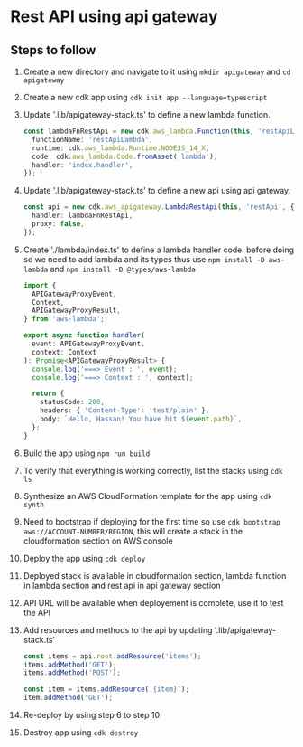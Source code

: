 # Rest API using api gateway

## Steps to follow

1. Create a new directory and navigate to it using `mkdir apigateway` and `cd apigateway`
2. Create a new cdk app using `cdk init app --language=typescript`
3. Update '.lib/apigateway-stack.ts' to define a new lambda function.

   ```ts
   const lambdaFnRestApi = new cdk.aws_lambda.Function(this, 'restApiLambda', {
     functionName: 'restApiLambda',
     runtime: cdk.aws_lambda.Runtime.NODEJS_14_X,
     code: cdk.aws_lambda.Code.fromAsset('lambda'),
     handler: 'index.handler',
   });
   ```

4. Update '.lib/apigateway-stack.ts' to define a new api using api gateway.

   ```ts
   const api = new cdk.aws_apigateway.LambdaRestApi(this, 'restApi', {
     handler: lambdaFnRestApi,
     proxy: false,
   });
   ```

5. Create './lambda/index.ts' to define a lambda handler code. before doing so we need to add lambda and its types thus use `npm install -D aws-lambda` and `npm install -D @types/aws-lambda`

   ```ts
   import {
     APIGatewayProxyEvent,
     Context,
     APIGatewayProxyResult,
   } from 'aws-lambda';

   export async function handler(
     event: APIGatewayProxyEvent,
     context: Context
   ): Promise<APIGatewayProxyResult> {
     console.log('===> Event : ', event);
     console.log('===> Context : ', context);

     return {
       statusCode: 200,
       headers: { 'Content-Type': 'test/plain' },
       body: `Hello, Hassan! You have hit ${event.path}`,
     };
   }
   ```

6. Build the app using `npm run build`
7. To verify that everything is working correctly, list the stacks using `cdk ls`
8. Synthesize an AWS CloudFormation template for the app using `cdk synth`
9. Need to bootstrap if deploying for the first time so use `cdk bootstrap aws://ACCOUNT-NUMBER/REGION`, this will create a stack in the cloudformation section on AWS console
10. Deploy the app using `cdk deploy`
11. Deployed stack is available in cloudformation section, lambda function in lambda section and rest api in api gateway section
12. API URL will be available when deployement is complete, use it to test the API
13. Add resources and methods to the api by updating '.lib/apigateway-stack.ts'

    ```ts
    const items = api.root.addResource('items');
    items.addMethod('GET');
    items.addMethod('POST');

    const item = items.addResource('{item}');
    item.addMethod('GET');
    ```

14. Re-deploy by using step 6 to step 10
15. Destroy app using `cdk destroy`

